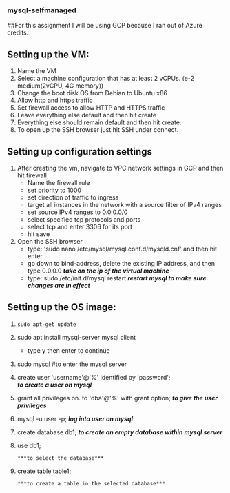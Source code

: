 ### mysql-selfmanaged

##For this assignment I will be using GCP because I ran out of Azure credits.

## Setting up the VM:
1. Name the VM
2. Select a machine configuration that has at least 2 vCPUs. (e-2 medium(2vCPU, 4G memory))
3. Change the boot disk OS from Debian to Ubuntu x86
4. Allow http and https traffic
5. Set firewall access to allow HTTP and HTTPS traffic
6. Leave everything else default and then hit create
7. Everything else should remain default and then hit create.
8. To open up the SSH browser just hit SSH under connect.

## Setting up configuration settings
1. After creating the vm, navigate to VPC network settings in GCP
    and then hit firewall
    - Name the firewall rule
    - set priority to 1000
    - set direction of traffic to ingress
    - target all instances in the network with a source filter of IPv4 ranges
    - set source IPv4 ranges to 0.0.0.0/0
    - select specified tcp protocols and ports
    - select tcp and enter 3306 for its port
    - hit save
2. Open the SSH browser
    - type: 'sudo nano /etc/mysql/mysql.conf.d/mysqld.cnf' and then hit enter
    - go down to bind-address, delete the existing IP address, and then type 0.0.0.0 
        ***take on the ip of the virtual machine***
    - type: sudo /etc/init.d/mysql restart
        ***restart mysql to make sure changes are in effect***

## Setting up the OS image:
1. ```sudo apt-get update```
2. sudo apt install mysql-server mysql client
    - type y then enter to continue
3. sudo mysql #to enter the mysql server
4. create user 'username'@'%' identified by 'password';   
        ***to create a user on mysql***
6. grant all privileges on. to 'dba'@'%' with grant option; 
        ***to give the user privileges***
8. mysql -u user -p; 
        ***log into user on mysql***
10. create database db1; 
        ***to create an empty database within mysql server***
12. use db1; 

        ***to select the database***
14. create table table1;
 
        ***to create a table in the selected database***

 
